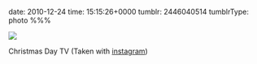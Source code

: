 date: 2010-12-24
time: 15:15:26+0000
tumblr: 2446040514
tumblrType: photo
%%%

![](tumblr_ldxudoft9t1qbnvjco1_640.jpg)

Christmas Day TV (Taken with <a href="http://instagr.am">instagram</a>)
